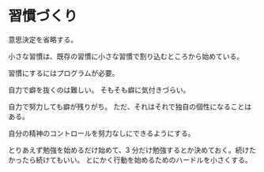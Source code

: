 # 習慣づくり

意思決定を省略する。

小さな習慣は、既存の習慣に小さな習慣で割り込むところから始めている。

習慣にするにはプログラムが必要。

自力で癖を抜くのは難しい。
そもそも癖に気付きづらい。

自力で努力しても癖が残りがち。
ただ、それはそれで独自の個性になることはある。

自分の精神のコントロールを努力なしにできるようにする。

とりあえず勉強を始めるだけ始めて、3 分だけ勉強するとか決めておく。続けたかったら続けてもいい。
とにかく行動を始めるためのハードルを小さくする。
